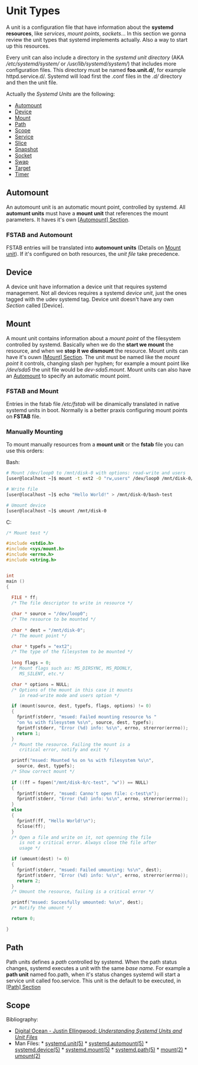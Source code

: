 <!-- 

	Bruno Mondelo Giaramita                                    
	mondelob14@gmail.com                                       
	isx48185462                                                
	Escola del Treball de Barcelona 2017-05-03
	
						                     -->
                                                             
# Unit Types

A unit is a configuration file that have information about the **systemd
resources**, like *services*, *mount points*, *sockets*... In this
section we gonna review the unit types that systemd implements actually.
Also a way to start up this resources.

Every unit can also include a directory in the *systemd unit directory*
(AKA */etc/systemd/system/* or */usr/lib/systemd/system/*) that
includes more configuration files. This directory must be named
**foo.unit.d/**, for example httpd.service.d/. Systemd will load first
the .conf files in the *.d/* directory and then the unit file.

Actually the *Systemd Units* are the following:
* [Automount](#automount)
* [Device](#device)
* [Mount](#mount)
* [Path](#path)
* [Scope](#scope)
* [Service](#service)
* [Slice](#slice)
* [Snapshot](#snapshot)
* [Socket](#socket)
* [Swap](#swap)
* [Target](#target)
* [Timer](#timer)

## Automount
An automount unit is an automatic mount point, controlled by systemd. All
**automunt units** must have a **mount unit** that references the mount
parameters. It haves it's own [[Automount] Section](sections.md#automount).

### FSTAB and Automount
FSTAB entries will be translated into **automount units** (Details on
[Mount unit](#mount)). If it's configured on both resources, the *unit
file* take precedence.

## Device
A device unit have information a device unit that requires systemd
management. Not all devices requires a systemd *device unit*, just the
ones tagged with the udev systemd tag. Device unit doesn't have any own
*Section* called [Device].

## Mount
A mount unit contains information about a *mount point* of the filesystem
controlled by systemd. Basically when we do the **start we mount** the resource,
and when we **stop it we dismount** the resource. Mount units can have it's
ouwn [[Mount] Section](sections.md#mount). The unit must be named like the
*mount point* it controls, changing slash per hyphen; for example a mount
point like */dev/sda5* the unit file would be *dev-sda5.mount*. Mount
units can also have an [Automount](#automount) to specify an automatic
mount point.

### FSTAB and Mount
Entries in the fstab file */etc/fstab* will be dinamically translated in
native systemd units in boot. Normally is a better praxis configuring mount
points on **FSTAB** file.

### Manually Mounting
To mount manually resources from a **mount unit** or the **fstab** file
you can use this orders:

Bash:

```bash
# Mount /dev/loop0 to /mnt/disk-0 with options: read-write and users
[user@localhost ~]$ mount -t ext2 -O "rw,users" /dev/loop0 /mnt/disk-0/

# Write file
[user@localhost ~]$ echo "Hello World!" > /mnt/disk-0/bash-test

# Umount device
[user@localhost ~]$ umount /mnt/disk-0
```

C:

```c
/* Mount test */

#include <stdio.h>
#include <sys/mount.h>
#include <errno.h>
#include <string.h>


int
main ()
{
  
  FILE * ff;
  /* The file descriptor to write in resource */

  char * source = "/dev/loop0";
  /* The resource to be mounted */
  
  char * dest = "/mnt/disk-0";
  /* The mount point */

  char * typefs = "ext2";
  /* The type of the filesystem to be mounted */
  
  long flags = 0;
  /* Mount flags such as: MS_DIRSYNC, MS_RDONLY,
     MS_SILENT, etc.*/

  char * options = NULL;
  /* Options of the mount in this case it mounts
     in read-write mode and users option */

  if (mount(source, dest, typefs, flags, options) != 0)
  {
    fprintf(stderr, "msued: Failed mounting resource %s "
	"on %s with filesystem %s\n", source, dest, typefs);
    fprintf(stderr, "Error (%d) info: %s\n", errno, strerror(errno));
    return 1;
  }
  /* Mount the resource. Failing the mount is a 
     critical error, notify and exit */

  printf("msued: Mounted %s on %s with filesystem %s\n",
	source, dest, typefs);
  /* Show correct mount */ 
  
  if ((ff = fopen("/mnt/disk-0/c-test", "w")) == NULL)
  {
    fprintf(stderr, "msued: Canno't open file: c-test\n");
    fprintf(stderr, "Error (%d) info: %s\n", errno, strerror(errno));
  }
  else
  {
    fprintf(ff, "Hello World!\n");
    fclose(ff);
  }
  /* Open a file and write on it, not openning the file
     is not a critical error. Always close the file after
     usage */

  if (umount(dest) != 0)
  {
    fprintf(stderr, "msued: Failed umounting: %s\n", dest);
    fprintf(stderr, "Error (%d) info: %s\n", errno, strerror(errno));
    return 2;
  }
  /* Umount the resource, failing is a critical error */

  printf("msued: Succesfully umounted: %s\n", dest);
  /* Notify the umount */

  return 0;

}
```

## Path
Path units defines a *path* controlled by systemd. When the path status
changes, systemd executes a unit with the same *base name*. For example
a **path unit** named foo.path, when it's status changes systemd will
start a service unit called foo.service. This unit is the default to be
executed, in [[Path] Section](sections.md#path)

## Scope

Bibliography:
* [Digital Ocean - Justin Ellingwood: *Understanding Systemd Units and Unit Files*](https://www.digitalocean.com/community/tutorials/understanding-systemd-units-and-unit-files)
* Man Files:
        * [systemd.unit(5)](http://man7.org/linux/man-pages/man5/systemd.unit.5.html)
        * [systemd.automount(5)](http://man7.org/linux/man-pages/man5/systemd.automount.5.html)
        * [systemd.device(5)](http://man7.org/linux/man-pages/man5/systemd.device.5.html)
        * [systemd.mount(5)](http://man7.org/linux/man-pages/man5/systemd.mount.5.html)
        * [systemd.path(5)](http://man7.org/linux/man-pages/man5/systemd.path.5.html)
        * [mount(2)](http://man7.org/linux/man-pages/man2/mount.2.html)
        * [umount(2)](http://man7.org/linux/man-pages/man2/umount.2.html)
